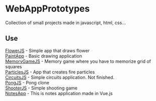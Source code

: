 # WebAppPrototypes
Collection of small projects made in javascript, html, css...
## Use
[FlowerJS](https://adam077x.github.io/WebAppPrototypes/FlowerJS) - Simple app that draws flower\
[PaintApp](https://adam077x.github.io/WebAppPrototypes/PaintApp) - Basic drawing application\
[MemoryGameJS](https://adam077x.github.io/WebAppPrototypes/MemoryGameJS) - Memory game where you have to memorize grid of squares\
[ParticlesJS](https://adam077x.github.io/WebAppPrototypes/ParticlesJS) - App that creates fire particles\
[CircuitsJS](https://adam077x.github.io/WebAppPrototypes/CircuitsJS/) - Simple circuits application. Not finished.\
[PongJS](https://adam077x.github.io/WebAppPrototypes/PongJS/) - Pong clone\
[ShooterJS](https://adam077x.github.io/WebAppPrototypes/ShooterJS/) - Simple shooting game\
[NotesApp](https://adam077x.github.io/WebAppPrototypes/notes-app/dist/) - This is notes application made in Vue.js
